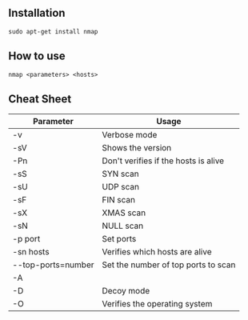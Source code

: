 ## Installation
`sudo apt-get install nmap`

## How to use
`nmap <parameters> <hosts>`

## Cheat Sheet

| **Parameter**      | **Usage**                            |
| ------------------ | ------------------------------------ |
| -v                 | Verbose mode                         |
| -sV                | Shows the version                    |
| -Pn                | Don't verifies if the hosts is alive |
| -sS                | SYN scan                             |
| -sU                | UDP scan                             |
| -sF                | FIN scan                             |
| -sX                | XMAS scan                            |
| -sN                | NULL scan                            |
| -p port            | Set ports                            |
| -sn hosts          | Verifies which hosts are alive       |
| --top-ports=number | Set the number of top ports to scan  |
| -A                 |                                      |
| -D                 | Decoy mode                           |
| -O                 | Verifies the operating system        |

